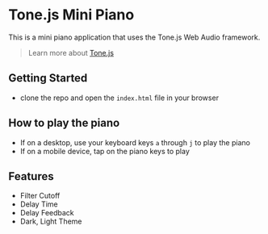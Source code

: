 # Tone.js Mini Piano

This is a mini piano application that uses the Tone.js Web Audio framework.

> Learn more about [Tone.js](https://tonejs.github.io/)

## Getting Started

- clone the repo and open the `index.html` file in your browser

## How to play the piano

- If on a desktop, use your keyboard keys `a` through `j` to play the piano
- If on a mobile device, tap on the piano keys to play

## Features

- Filter Cutoff
- Delay Time
- Delay Feedback
- Dark, Light Theme

